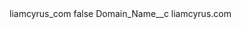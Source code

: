 <?xml version="1.0" encoding="UTF-8"?>
<CustomMetadata xmlns="http://soap.sforce.com/2006/04/metadata" xmlns:xsi="http://www.w3.org/2001/XMLSchema-instance" xmlns:xsd="http://www.w3.org/2001/XMLSchema">
    <label>liamcyrus_com</label>
    <protected>false</protected>
    <values>
        <field>Domain_Name__c</field>
        <value xsi:type="xsd:string">liamcyrus.com</value>
    </values>
</CustomMetadata>
